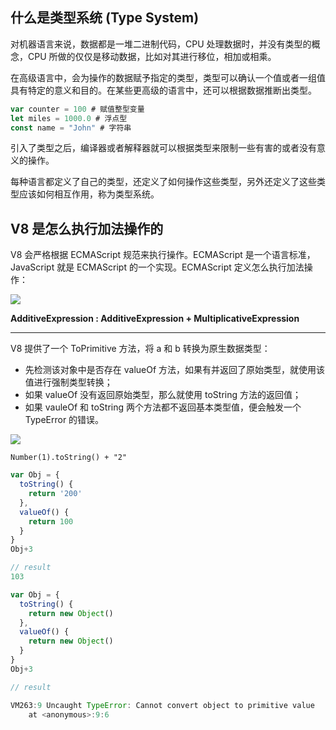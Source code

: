 ## 什么是类型系统 (Type System)
对机器语言来说，数据都是一堆二进制代码，CPU 处理数据时，并没有类型的概念，CPU 所做的仅仅是移动数据，比如对其进行移位，相加或相乘。



在高级语言中，会为操作的数据赋予指定的类型，类型可以确认一个值或者一组值具有特定的意义和目的。在某些更高级的语言中，还可以根据数据推断出类型。

```javascript
var counter = 100 # 赋值整型变量
let miles = 1000.0 # 浮点型
const name = "John" # 字符串
```

引入了类型之后，编译器或者解释器就可以根据类型来限制一些有害的或者没有意义的操作。



每种语言都定义了自己的类型，还定义了如何操作这些类型，另外还定义了这些类型应该如何相互作用，称为类型系统。

## V8 是怎么执行加法操作的
V8 会严格根据 ECMAScript 规范来执行操作。ECMAScript 是一个语言标准，JavaScript 就是 ECMAScript 的一个实现。ECMAScript 定义怎么执行加法操作：

![](/images/1676253821722-e43d4eea-118d-4d40-82c5-8a2d0fd41149.png)

**AdditiveExpression : AdditiveExpression + MultiplicativeExpression**

****

V8 提供了一个 ToPrimitive 方法，将 a 和 b 转换为原生数据类型：

+ 先检测该对象中是否存在 valueOf 方法，如果有并返回了原始类型，就使用该值进行强制类型转换；
+ 如果 valueOf 没有返回原始类型，那么就使用 toString 方法的返回值；
+ 如果 vauleOf 和 toString 两个方法都不返回基本类型值，便会触发一个 TypeError 的错误。

![](/images/1676255219728-ec6b1497-1c96-4125-8fd5-bab801c2a6af.png)

`Number(1).toString() + "2"`



```javascript
var Obj = {
  toString() {
    return '200'
  }, 
  valueOf() {
    return 100
  }   
}
Obj+3

// result
103
```

```javascript
var Obj = {
  toString() {
    return new Object()
  }, 
  valueOf() {
    return new Object()
  }   
}
Obj+3

// result

VM263:9 Uncaught TypeError: Cannot convert object to primitive value
    at <anonymous>:9:6
```

